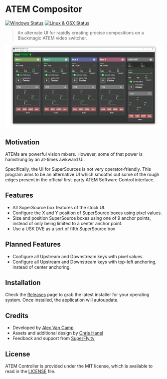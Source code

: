 # ATEM Compositor

[![Windows Status](https://ci.appveyor.com/api/projects/status/qr7b0at8kahdinow/branch/master?svg=true)](https://ci.appveyor.com/project/supportclass/atem-compositor/branch/master)
[![Linux & OSX Status](https://travis-ci.com/TipoftheHats/atem-compositor.svg?branch=master)](https://travis-ci.com/TipoftheHats/atem-compositor)

> An alternate UI for rapidly creating precise compositions on a Blackmagic ATEM video switcher.

[![screenshot](media/readme_screenshot.png)](https://raw.githubusercontent.com/TipoftheHats/atem-compositor/master/media/full_screenshot.png)

## Motivation
ATEMs are powerful vision mixers. However, some of that power is hamstrung by an at-times awkward UI.

Specifically, the UI for SuperSources is not very operator-friendly. This program aims to be an alternative UI which smooths out some of the rough edges present in the official first-party ATEM Software Control interface.

## Features
- All SuperSource box features of the stock UI.
- Configure the X and Y position of SuperSource boxes using pixel values.
- Size and position SuperSource boxes using one of 9 anchor points, instead of only being limited to a center anchor point. 
- Use a USK DVE as a sort of fifth SuperSource box

## Planned Features
- Configure all Upstream and Downstream keys with pixel values.
- Configure all Upstream and Downstream keys with top-left anchoring, instead of center anchoring.

## Installation
Check the [Releases](https://github.com/tipofthehats/atem-controller/releases) page to grab the latest installer for your operating system.
Once installed, the application will autoupdate.

## Credits
- Developed by [Alex Van Camp](https://twitter.com/vancamp)
- Assets and additional design by [Chris Hanel](https://twitter.com/chrishanel)
- Feedback and support from [SuperFly.tv](http://superfly.tv/)

## License
ATEM Controller is provided under the MIT license, which is available to read in the 
[LICENSE](https://github.com/tipofthehats/atem-controller/blob/master/LICENSE) file.
